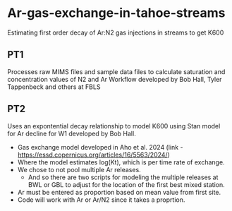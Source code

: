 # Ar-gas-exchange-in-tahoe-streams
Estimating first order decay of Ar:N2 gas injections in streams to get K600 

## PT1 
Processes raw MIMS files and sample data files to calculate saturation and concentration values of N2 and Ar
Workflow developed by Bob Hall, Tyler Tappenbeck and others at FBLS 

## PT2 
Uses an expontential decay relationship to model K600 using Stan model for Ar decline for W1 developed by Bob Hall. 
- Gas exchange model developed in Aho et al. 2024 (link - https://essd.copernicus.org/articles/16/5563/2024/)
- Where the model estimates log(Kt), which is per time rate of exchange. 
- We chose to not pool multiple Ar releases.
    -  And so there are two scripts for modeling the multiple releases at BWL or GBL to adjust for the location of the first best mixed station.
- Ar must be entered as proportion based on mean value from first site. 
- Code will work with Ar or Ar/N2 since it takes a proprtion. 
